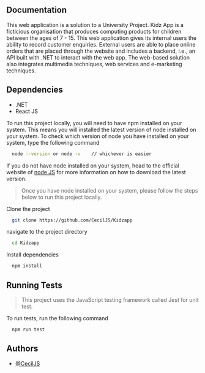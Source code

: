 
## Documentation
This web application is a solution to a University Project. Kidz App is a ficticious organisation that produces computing products for children between the ages of 7 - 15. This web application gives its internal users the ability to record customer enquiries. External users are able to place online orders that are placed through the website and includes a backend, i.e., an API built with .NET to interact with the web app. The web-based solution also integrates multimedia techniques, web services and e-marketing techniques.



## Dependencies

* .NET
* React JS

To run this project locally, you will need to have npm installed on your system. This means you will installed
the latest version of node installed on your system. To check which version of node you have installed on your
system, type the following command

```bash
  node --version or node -v    // whichever is easier
```

If you do not have node installed on your system, head to the official website
of [node JS](https://nodejs.org/en/) for more information on how to download the latest version.

> Once you have node installed on your system, please follow the steps below to run this project locally.



Clone the project

```bash
  git clone https://github.com/CecilJS/Kidzapp
```

navigate to the project directory

```bash
  cd Kidzapp
```

Install dependencies

```bash
  npm install
```




## Running Tests
> This project uses the JavaScript testing framework called Jest for unit test.

To run tests, run the following command

```bash
  npm run test
```


## Authors

- [@CecilJS](https://github.com/CecilJS)

